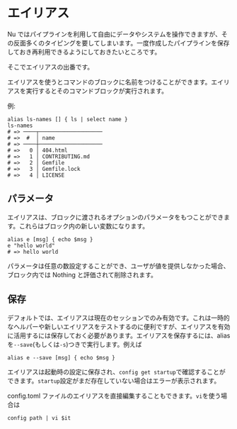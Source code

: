 # エイリアス

Nu ではパイプラインを利用して自由にデータやシステムを操作できますが、その反面多くのタイピングを要してしまいます。一度作成したパイプラインを保存しておき再利用できるようにしておきたいところです。

そこでエイリアスの出番です。

エイリアスを使うとコマンドのブロックに名前をつけることができます。エイリアスを実行するとそのコマンドブロックが実行されます。

例:

```nu
alias ls-names [] { ls | select name }
ls-names
# => ────┬────────────────────
# =>  #  │ name
# => ────┼────────────────────
# =>   0 │ 404.html
# =>   1 │ CONTRIBUTING.md
# =>   2 │ Gemfile
# =>   3 │ Gemfile.lock
# =>   4 │ LICENSE
```

## パラメータ

エイリアスは、ブロックに渡されるオプションのパラメータをもつことができます。これらはブロック内の新しい変数になります。

```nu
alias e [msg] { echo $msg }
e "hello world"
# => hello world
```

パラメータは任意の数設定することができ、ユーザが値を提供しなかった場合、ブロック内では Nothing と評価されて削除されます。

## 保存

デフォルトでは、エイリアスは現在のセッションでのみ有効です。これは一時的なヘルパーや新しいエイリアスをテストするのに便利ですが、エイリアスを有効に活用するには保存しておく必要があります。エイリアスを保存するには、alias を`--save`(もしくは`-s`)つきで実行します。例えば

```nu
alias e --save [msg] { echo $msg }
```

エイリアスは起動時の設定に保存され、`config get startup`で確認することができます。`startup`設定がまだ存在していない場合はエラーが表示されます。

config.toml ファイルのエイリアスを直接編集することもできます。`vi`を使う場合は

```nu
config path | vi $it
```
